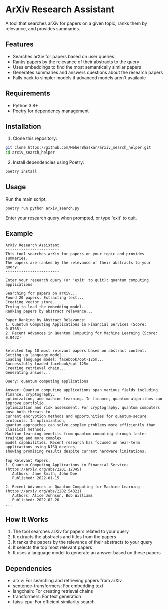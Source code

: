 
# ArXiv Research Assistant

A tool that searches arXiv for papers on a given topic, ranks them by relevance, and provides summaries.

## Features

- Searches arXiv for papers based on user queries
- Ranks papers by the relevance of their abstracts to the query
- Uses embeddings to find the most semantically similar papers
- Generates summaries and answers questions about the research papers
- Falls back to simpler models if advanced models aren't available

## Requirements

- Python 3.8+
- Poetry for dependency management

## Installation

1. Clone this repository:
```bash
git clone https://github.com/MeherBhaskar/arxiv_search_helper.git
cd arxiv_search_helper
```

2. Install dependencies using Poetry:
```bash
poetry install
```

## Usage

Run the main script:
```bash
poetry run python arxiv_search.py
```

Enter your research query when prompted, or type 'exit' to quit.

## Example
```
ArXiv Research Assistant
------------------------
This tool searches arXiv for papers on your topic and provides summaries.
The papers are ranked by the relevance of their abstracts to your query.
------------------------

Enter your research query (or 'exit' to quit): quantum computing applications

Searching for papers on arXiv...
Found 20 papers. Extracting text...
Creating vector store...
Trying to load the embedding model...
Ranking papers by abstract relevance...

Paper Ranking by Abstract Relevance:
1. Quantum Computing Applications in Financial Services (Score: 0.8765)
2. Recent Advances in Quantum Computing for Machine Learning (Score: 0.8432)
...

Selected top 10 most relevant papers based on abstract content.
Setting up language model...
Loading language model: facebook/opt-125m...
Successfully loaded facebook/opt-125m
Creating retrieval chain...
Generating answer...

Query: quantum computing applications

Answer: Quantum computing applications span various fields including finance, cryptography,
optimization, and machine learning. In finance, quantum algorithms can improve portfolio
optimization and risk assessment. For cryptography, quantum computers pose both threats to
current encryption methods and opportunities for quantum-secure protocols. In optimization,
quantum approaches can solve complex problems more efficiently than classical methods.
Machine learning benefits from quantum computing through faster training and more complex
model capabilities. Recent research has focused on near-term applications using NISQ devices,
showing promising results despite current hardware limitations.

Top Relevant Papers:
1. Quantum Computing Applications in Financial Services (https://arxiv.org/abs/2201.12345)
   Authors: Jane Smith, John Doe
   Published: 2022-01-15

2. Recent Advances in Quantum Computing for Machine Learning (https://arxiv.org/abs/2202.54321)
   Authors: Alice Johnson, Bob Williams
   Published: 2022-02-20
...
```

## How It Works

1. The tool searches arXiv for papers related to your query
2. It extracts the abstracts and titles from the papers
3. It ranks the papers by the relevance of their abstracts to your query
4. It selects the top most relevant papers
5. It uses a language model to generate an answer based on these papers

## Dependencies

- arxiv: For searching and retrieving papers from arXiv
- sentence-transformers: For embedding text
- langchain: For creating retrieval chains
- transformers: For text generation
- faiss-cpu: For efficient similarity search
